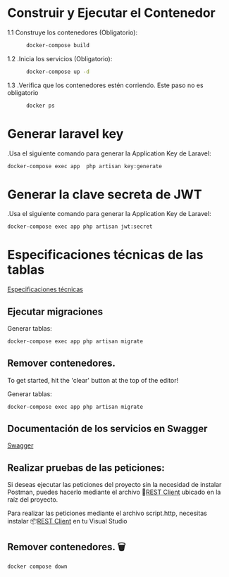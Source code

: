 
#  Construir y Ejecutar el Contenedor  
  1.1 Construye los contenedores (Obligatorio): 
  ~~~bash  
        docker-compose build
  ~~~
  1.2 .Inicia los servicios (Obligatorio): 
  ~~~bash  
        docker-compose up -d
  ~~~
  1.3 .Verifica que los contenedores estén corriendo. Este paso no es obligatorio
  ~~~bash  
        docker ps
  ~~~

# Generar laravel key
  .Usa el siguiente comando para generar la Application Key de Laravel: 
  ~~~bash  
  docker-compose exec app  php artisan key:generate
  ~~~

# Generar la clave secreta de JWT
  .Usa el siguiente comando para generar la Application Key de Laravel: 
  ~~~bash  
  docker-compose exec app php artisan jwt:secret
  ~~~


#  Especificaciones técnicas de las tablas 
   [ Especificaciones técnicas](https://docs.google.com/document/d/1vk9SmsyMqpxX3pX6C6pW32tMuKqWLi7Edxdit0FxJP8/edit?tab=t.0)

## Ejecutar migraciones 
  Generar tablas: 
  ~~~bash  
  docker-compose exec app php artisan migrate
  ~~~

## Remover contenedores.  
  To get started, hit the 'clear' button at the top of the editor!  
  
  Generar tablas: 
  ~~~bash  
  docker-compose exec app php artisan migrate
  ~~~

## Documentación de los servicios en Swagger
  
   [Swagger](https://raw.githubusercontent.com/Rrosso27/Prueba_T-cnica_Linktic-/refs/heads/main/swagger.yaml)
  

## Realizar pruebas de las peticiones:   
  Si deseas ejecutar las peticiones del proyecto sin la necesidad de instalar Postman, puedes hacerlo mediante el archivo 🧾[REST Client](https://raw.githubusercontent.com/Rrosso27/Prueba_T-cnica_Linktic-/refs/heads/main/script.http)   ubicado en la raíz del proyecto.

  Para realizar las peticiones mediante el archivo script.http,
  necesitas instalar 📦[REST Client](https://marketplace.visualstudio.com/items?itemName=humao.rest-client) en tu Visual Studio 


## Remover contenedores.  🗑️

  ~~~bash  
  docker compose down
  ~~~
 
 
      
  
  